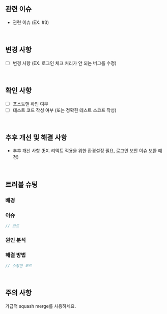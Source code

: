 <!-- 풀 리퀘스트 제목 형식은 아래와 같이 한다. -->
<!-- Type: 키워드 - 이슈 제목 (Issue #None) -->
<!-- 반드시 .github 내부에 파일을 둘 것 -->

## 관련 이슈

* 관련 이슈 (EX. #3)

<br>

## 변경 사항
<!--코드 변경 이유까지 작성할 것-->
<!--관련 스크린샷이 있다면 첨부할 것-->

- [ ] 변경 사항 (EX. 로그인 체크 처리가 안 되는 버그를 수정)

<br>

## 확인 사항

<!-- 아래 조건에 해당 사항이 없을 경우 항목을 삭제할 것 -->

- [ ] 포스트맨 확인 여부
- [ ] 테스트 코드 작성 여부 (또는 정확힌 테스트 스코프 작성)

<br>

## 추후 개선 및 해결 사항
<!--발견된 위험이나 장애, 더 개선되었으면 좋겠는 부분, 기능적으로 추가되었으면 하는 것, etc.-->

- 추후 개선 사항 (EX. 리액트 적용을 위한 환경설정 필요, 로그인 보안 이슈 보완 예정)

<br>

## 트러블 슈팅
<!-- 관련 스크린샷이 있다면 첨부할 것 -->  

### 배경


### 이슈

```java
// 코드
```

### 원인 분석


### 해결 방법

```java
// 수정한 코드
```
<br>

## 주의 사항
가급적 squash merge를 사용하세요.